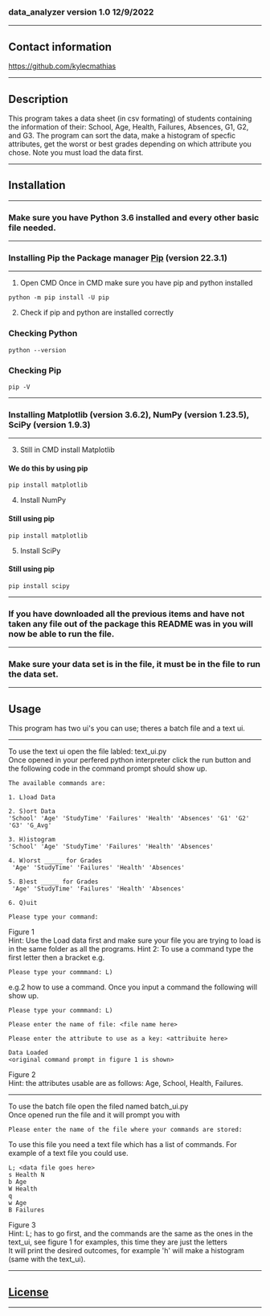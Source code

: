 ### data_analyzer version 1.0 12/9/2022
____
## Contact information 
https://github.com/kylecmathias
___
## Description

This program takes a data sheet (in csv formating) of students containing the information of their: School, Age, Health, Failures, Absences, G1, G2, and G3. The program can sort the data, make a histogram of specfic attributes, get the worst or best grades depending on which attribute you chose. Note you must load the data first. 
___
## Installation
___
### Make sure you have Python 3.6 installed and every other basic file needed.
___
### Installing Pip the Package manager [Pip](https://pip.pypa.io/en/stable/installation/) (version 22.3.1)
___
1. Open CMD Once in CMD make sure you have pip and python installed
```
python -m pip install -U pip
```
2. Check if pip and python are installed correctly

### Checking Python

```
python --version
```
### Checking Pip
```
pip -V
```
___
### Installing Matplotlib (version 3.6.2), NumPy (version 1.23.5), SciPy (version 1.9.3)
___

3. Still in CMD install Matplotlib
#### We do this by using pip
```
pip install matplotlib
```
4. Install NumPy  

#### Still using pip
```
pip install matplotlib
```
5. Install SciPy


#### Still using pip

```
pip install scipy
```
___
### If you have downloaded all the previous items and have not taken any file out of the package this README was in you will now be able to run the file. 
___
### Make sure your data set is in the file, it must be in the file to run the data set. 
___
## Usage
This program has two ui's you can use; theres a batch file and a text ui.
___  
To use the text ui open the file labled: text_ui.py  
Once opened in your perfered python interpreter click the run button and the following code in the command prompt should show up. 
```
The available commands are:

1. L)oad Data

2. S)ort Data
'School' 'Age' 'StudyTime' 'Failures' 'Health' 'Absences' 'G1' 'G2' 'G3' 'G_Avg'

3. H)istogram
'School' 'Age' 'StudyTime' 'Failures' 'Health' 'Absences'

4. W)orst _____ for Grades
 'Age' 'StudyTime' 'Failures' 'Health' 'Absences'

5. B)est _____ for Grades
 'Age' 'StudyTime' 'Failures' 'Health' 'Absences'

6. Q)uit

Please type your command:
```
Figure 1  
Hint: Use the Load data first and make sure your file you are trying to load is in the same folder as all the programs.
Hint 2: To use a command type the first letter then a bracket e.g. 
```
Please type your commmand: L)
```
e.g.2 how to use a command. Once you input a command the following will show up.
```
Please type your commmand: L)

Please enter the name of file: <file name here>

Please enter the attribute to use as a key: <attribuite here>

Data Loaded 
<original command prompt in figure 1 is shown>
```
Figure 2  
Hint: the attributes usable are as follows: Age, School, Health, Failures.
___
To use the batch file open the filed named batch_ui.py  
Once opened run the file and it will prompt you with 
```
Please enter the name of the file where your commands are stored:
```
To use this file you need a text file which has a list of commands. For example of a text file you could use. 
```
L; <data file goes here>
s Health N
b Age
W Health
q
w Age
B Failures
```
Figure 3  
Hint: L; has to go first, and the commands are the same as the ones in the text_ui, see figure 1 for examples, this time they are just the letters  
It will print the desired outcomes, for example 'h' will make a histogram (same with the text_ui).
___
## [License](https://www.gnu.org/licenses/gpl-3.0.en.html)
___

